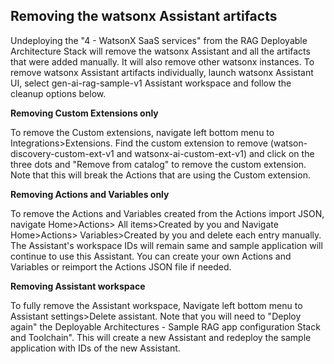 ## Removing the watsonx Assistant artifacts

Undeploying the "4 - WatsonX SaaS services" from the RAG Deployable Architecture Stack will remove the watsonx Assistant and all the artifacts that were added manually. It will also remove other watsonx instances. To remove watsonx Assistant artifacts individually, launch watsonx Assistant UI, select gen-ai-rag-sample-v1 Assistant workspace and follow the cleanup options below.

__Removing Custom Extensions only__

To remove the Custom extensions, navigate left bottom menu to Integrations>Extensions. 
Find the custom extension to remove (watson-discovery-custom-ext-v1 and watsonx-ai-custom-ext-v1) and click on the three dots and "Remove from catalog" to remove the custom extension. Note that this will break the Actions that are using the Custom extension.

__Removing Actions and Variables only__

To remove the Actions and Variables created from the Actions import JSON, navigate Home>Actions> All items>Created by you and Navigate Home>Actions> Variables>Created by you and delete each entry manually. The Assistant's workspace IDs will remain same and sample application will continue to use this Assistant. You can create your own Actions and Variables or reimport the Actions JSON file if needed.

__Removing Assistant workspace__

To fully remove the Assistant workspace, Navigate left bottom menu to Assistant settings>Delete assistant. Note that you will need to "Deploy again" the Deployable Architectures - Sample RAG app configuration Stack and Toolchain". This will create a new Assistant and redeploy the sample application with IDs of the new Assistant.

